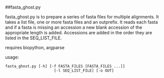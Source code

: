 
##fasta_ghost.py



fasta_ghost.py is to prepare a series of fasta files for 
multiple alignments. It takes a list file, one or more 
fasta files and an outprefix. It reads each fasta and
if a fasta is missing an accession a new blank accession
of the appropriate length is added. Accessions are added in
the order they are listed in the SEQ_LIST_FILE. 

requires biopython, argparse

usage:
```
fasta_ghost.py [-h] [-f FASTA_FILES [FASTA_FILES ...]]
                      [-l SEQ_LIST_FILE] [-o OUT]

```


